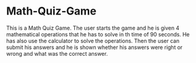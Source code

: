 # Math-Quiz-Game

This is a Math Quiz Game. The user starts the game and he is given 4 mathematical operations that he has to solve in th time of 90 seconds. 
He has also use the calculator to solve the operations. 
Then the user can submit his answers and he is shown whether his answers were right or wrong and what was the correct answer. 
